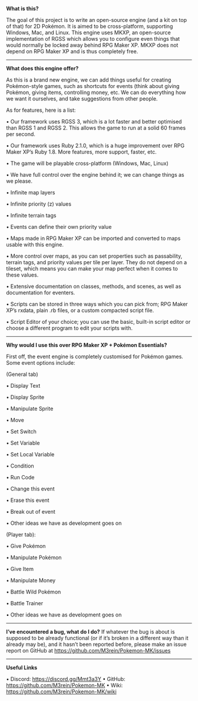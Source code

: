 **What is this?**

The goal of this project is to write an open-source engine (and a kit on top of that) for 2D Pokémon. It is aimed to be cross-platform, supporting Windows, Mac, and Linux. This engine uses MKXP, an open-source implementation of RGSS which allows you to configure even things that would normally be locked away behind RPG Maker XP. MKXP does not depend on RPG Maker XP and is thus completely free.

_______________________________________________________________

**What does this engine offer?**

As this is a brand new engine, we can add things useful for creating Pokémon-style games, such as shortcuts for events (think about giving Pokémon, giving items, controlling money, etc.
We can do everything how we want it ourselves, and take suggestions from other people.

As for features, here is a list:

• Our framework uses RGSS 3, which is a lot faster and better optimised than RGSS 1 and RGSS 2. This allows the game to run at a solid 60 frames per second.

• Our framework uses Ruby 2.1.0, which is a huge improvement over RPG Maker XP’s Ruby 1.8. More features, more support, faster, etc.

• The game will be playable cross-platform (Windows, Mac, Linux)

• We have full control over the engine behind it; we can change things as we please.

• Infinite map layers

• Infinite priority (z) values

• Infinite terrain tags

• Events can define their own priority value

• Maps made in RPG Maker XP can be imported and converted to maps usable with this engine.

• More control over maps, as you can set properties such as passability, terrain tags, and priority values per tile per layer. They do not depend on a tileset, which means you can make your map perfect when it comes to these values.

• Extensive documentation on classes, methods, and scenes, as well as documentation for eventers.

• Scripts can be stored in three ways which you can pick from; RPG Maker XP’s rxdata, plain .rb files, or a custom compacted script file.

• Script Editor of your choice; you can use the basic, built-in script editor or choose a different program to edit your scripts with.

_______________________________________________________________

**Why would I use this over RPG Maker XP + Pokémon Essentials?**

First off, the event engine is completely customised for Pokémon games. Some event options include:

(General tab)

• Display Text

• Display Sprite

• Manipulate Sprite

• Move

• Set Switch

• Set Variable

• Set Local Variable

• Condition

• Run Code

• Change this event

• Erase this event

• Break out of event

• Other ideas we have as development goes on

(Player tab):

• Give Pokémon

• Manipulate Pokémon

• Give Item

• Manipulate Money

• Battle Wild Pokémon

• Battle Trainer

• Other ideas we have as development goes on

_______________________________________________________________

**I’ve encountered a bug, what do I do?**
If whatever the bug is about is supposed to be already functional (or if it’s broken in a different way than it already may be), and it hasn’t been reported before, please make an issue report on GitHub at https://github.com/M3rein/Pokemon-MK/issues

_______________________________________________________________

**Useful Links**

• Discord: <https://discord.gg/Mmt3a3Y>
• GitHub: <https://github.com/M3rein/Pokemon-MK>
• Wiki: <https://github.com/M3rein/Pokemon-MK/wiki>
